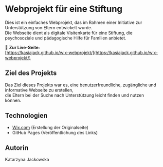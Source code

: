 # Webprojekt für eine Stiftung

Dies ist ein einfaches Webprojekt, das im Rahmen einer Initiative zur Unterstützung von Eltern entwickelt wurde.  
Die Webseite dient als digitale Visitenkarte für eine Stiftung, die psychosoziale und pädagogische Hilfe für Familien anbietet.

🔗 **Zur Live-Seite:**  
[https://kasiajack.github.io/wix-webprojekt/](https://kasiajack.github.io/wix-webprojekt/)

## Ziel des Projekts

Das Ziel dieses Projekts war es, eine benutzerfreundliche, zugängliche und informative Webseite zu erstellen,  
die Eltern bei der Suche nach Unterstützung leicht finden und nutzen können.

## Technologien

- [Wix.com](https://wix.com) (Erstellung der Originalseite)
- GitHub Pages (Veröffentlichung des Links)

## Autorin

Katarzyna Jackowska
